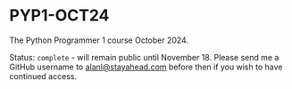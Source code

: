 # PYP1-OCT24
The Python Programmer 1 course October 2024.

Status: `complete` - will remain public until November 18. Please send me a GitHub username to alanl@stayahead.com before then if you wish to have continued access.
